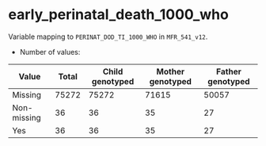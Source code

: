 # early_perinatal_death_1000_who
Variable mapping to `PERINAT_DOD_TI_1000_WHO` in `MFR_541_v12`.
- Number of values:

| Value | Total | Child genotyped | Mother genotyped | Father genotyped |
| ----- | ----- | --------------- | ---------------- | ---------------- |
| Missing | 75272 | 75272 | 71615 | 50057 |
| Non-missing | 36 | 36 | 35 | 27 |
| Yes | 36 | 36 | 35 |27 |



